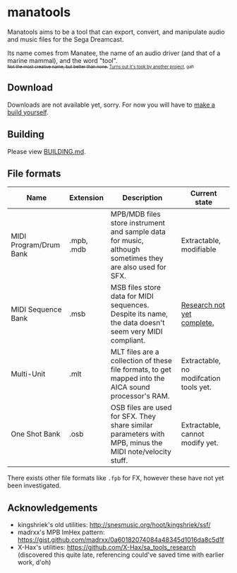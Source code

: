 # manatools

Manatools aims to be a tool that can export, convert, and manipulate audio and music files for the Sega Dreamcast.

Its name comes from Manatee, the name of an audio driver (and that of a marine mammal), and the word "tool".<br/>
<sub><sup><s>Not the most creative name, but better than none.</s> [Turns out it's took by another project](https://github.com/manatools), gah</sup></sub>

## Download

Downloads are not available yet, sorry. For now you will have to [make a build yourself](BUILDING.md).

## Building

Please view [BUILDING.md](BUILDING.md).

## File formats

<!--
	is there really no way to make a table cell span multiple lines in markdown source code? ugh
	maybe I shouldn't use a table for data this long
-->
| Name                   | Extension      | Description                                                                                                    | Current state                                             |
| ---------------------- | -------------- | -------------------------------------------------------------------------------------------------------------- | --------------------------------------------------------- |
| MIDI Program/Drum Bank | .mpb, .mdb     | MPB/MDB files store instrument and sample data for music, although sometimes they are also used for SFX.       | Extractable, modifiable                                   |
| MIDI Sequence Bank     | .msb           | MSB files store data for MIDI sequences. Despite its name, the data doesn't seem very MIDI compliant.          | [Research not yet complete.](docs/msb+msd.hexpat)         |
| Multi-Unit             | .mlt           | MLT files are a collection of these file formats, to get mapped into the AICA sound processor's RAM.           | Extractable, no modifcation tools yet.                    |
| One Shot Bank          | .osb           | OSB files are used for SFX. They share similar parameters with MPB, minus the MIDI note/velocity stuff.        | Extractable, cannot modify yet.                           |

There exists other file formats like `.fpb` for FX, however these have not yet been investigated.

## Acknowledgements

- kingshriek's old utilities: http://snesmusic.org/hoot/kingshriek/ssf/
- madrxx's MPB ImHex pattern: https://gist.github.com/madrxx/0a60182074084a48345d1016da8c5d1f
- X-Hax's utilities: https://github.com/X-Hax/sa_tools_research (discovered this quite late, referencing could've saved time with earlier work, d'oh)
